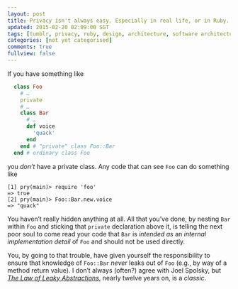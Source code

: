 ```yaml
---           
layout: post
title: Privacy isn't always easy. Especially in real life, or in Ruby.
updated: 2015-02-20 02:09:00 SGT
tags: [tumblr, privacy, ruby, design, architecture, software architecture, abstraction, communication]
categories: [not yet categorised]
comments: true
fullview: false
---
```


If you have something like

```ruby
  class Foo
    # …
    private
    # …
    class Bar
      # …
      def voice
        'quack'
      end
    end # "private" class Foo::Bar
  end # ordinary class Foo
```

you _don’t_ have a private class. Any code that can see `Foo` can do something like

```
[1] pry(main)> require 'foo'
=> true
[2] pry(main)> Foo::Bar.new.voice
=> "quack"
```

You haven’t really hidden anything at all. All that you’ve done, by nesting `Bar` within `Foo` and sticking that `private` declaration above it, is telling the next poor soul to come read your code that `Bar` is _intended as_ an _internal implementation detail_ of `Foo` and should not be used directly.

You, by going to that trouble, have given yourself the responsibility to ensure that knowledge of `Foo::Bar` _never_ leaks out of `Foo` (e.g., by way of a method return value). I don’t always (often?) agree with Joel Spolsky, but [_The Law of Leaky Abstractions_](http://www.joelonsoftware.com/articles/LeakyAbstractions.html), nearly twelve years on, is a _classic_.
